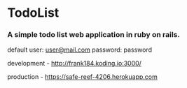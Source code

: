 # TodoList
### A simple todo list web application in ruby on rails.

default user: user@mail.com password: password

development - http://frank184.koding.io:3000/

production  - https://safe-reef-4206.herokuapp.com
